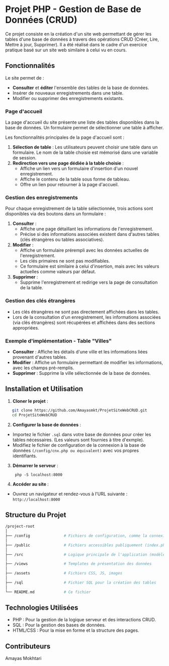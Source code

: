 # Projet PHP - Gestion de Base de Données (CRUD)

Ce projet consiste en la création d'un site web permettant de gérer les tables d'une base de données à travers des opérations CRUD (Créer, Lire, Mettre à jour, Supprimer). Il a été réalisé dans le cadre d'un exercice pratique basé sur un site web similaire à celui vu en cours.

## Fonctionnalités

Le site permet de :
- **Consulter** et **éditer** l'ensemble des tables de la base de données.
- Insérer de nouveaux enregistrements dans une table.
- Modifier ou supprimer des enregistrements existants.

### Page d'accueil
La page d'accueil du site présente une liste des tables disponibles dans la base de données. Un formulaire permet de sélectionner une table à afficher.

Les fonctionnalités principales de la page d'accueil sont :
1. **Sélection de table** : Les utilisateurs peuvent choisir une table dans un formulaire. Le nom de la table choisie est mémorisé dans une variable de session.
2. **Redirection vers une page dédiée à la table choisie** :
   - Affiche un lien vers un formulaire d'insertion d'un nouvel enregistrement.
   - Affiche le contenu de la table sous forme de tableau.
   - Offre un lien pour retourner à la page d'accueil.

### Gestion des enregistrements

Pour chaque enregistrement de la table sélectionnée, trois actions sont disponibles via des boutons dans un formulaire :
1. **Consulter** :
   - Affiche une page détaillant les informations de l'enregistrement.
   - Précise si des informations associées existent dans d'autres tables (clés étrangères ou tables associatives).
2. **Modifier** :
   - Affiche un formulaire prérempli avec les données actuelles de l'enregistrement.
   - Les clés primaires ne sont pas modifiables.
   - Ce formulaire est similaire à celui d'insertion, mais avec les valeurs actuelles comme valeurs par défaut.
3. **Supprimer** :
   - Supprime l'enregistrement et redirige vers la page de consultation de la table.

### Gestion des clés étrangères

- Les clés étrangères ne sont pas directement affichées dans les tables.
- Lors de la consultation d'un enregistrement, les informations associées (via clés étrangères) sont récupérées et affichées dans des sections appropriées.

### Exemple d'implémentation - Table "Villes"

- **Consulter** : Affiche les détails d'une ville et les informations liées provenant d'autres tables.
- **Modifier** : Affiche un formulaire permettant de modifier les informations, avec les champs pré-remplis.
- **Supprimer** : Supprime la ville sélectionnée de la base de données.

## Installation et Utilisation

1. **Cloner le projet** :
```bash
   git clone https://github.com/Amayasmkt/ProjetSiteWebCRUD.git
   cd ProjetSiteWebCRUD
```

2. **Configurer la base de données** :
- Importez le fichier `.sql` dans votre base de données pour créer les tables nécessaires. (Les valeurs sont fournies à titre d'exmple).
- Modifiez le fichier de configuration de la connexion à la base de données `(/config/cnx.php ou équivalent)` avec vos propres identifiants.

3. **Démarrer le serveur** :
   ```bbash
    php -S localhost:8000
   ```
   
4. **Accéder au site** :
- Ouvrez un navigateur et rendez-vous à l'URL suivante : `http://localhost:8000`

## Structure du Projet
```bash
/project-root
│
├── /config               # Fichiers de configuration, comme la connexion à la base de données
│
├── /public               # Fichiers accessibles publiquement (index.php, accueil.php, etc.)
│
├── /src                  # Logique principale de l'application (modèles, contrôleurs)
│
├── /views                # Templates de présentation des données
│
├── /assets               # Fichiers CSS, JS, images
│
├── /sql                  # Fichier SQL pour la création des tables
│
└── README.md             # Ce fichier
```

## Technologies Utilisées
- PHP : Pour la gestion de la logique serveur et des interactions CRUD.
- SQL : Pour la gestion des bases de données.
- HTML/CSS : Pour la mise en forme et la structure des pages.

## Contributeurs
Amayas Mokhtari
